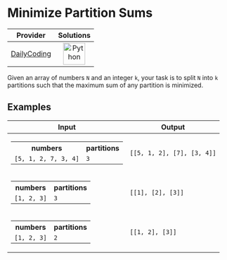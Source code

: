 # Minimize Partition Sums

<!-- INFO TABLE BEGIN -->

| Provider                                              | Solutions                                                                                                                                        |
| :---------------------------------------------------: | :----------------------------------------------------------------------------------------------------------------------------------------------: |
| [DailyCoding](../../../docs/providers/DailyCoding.md) | [<img src="https://res.cloudinary.com/rascaltwo/image/upload/v1631924087/python_xzdlti.svg" alt="Python" title="Python" width="50" />](solve.py) |

<!-- INFO TABLE END -->

Given an array of numbers `N` and an integer `k`, your task is to split `N` into `k` partitions such that the maximum sum of any partition is minimized.

## Examples

| Input                                                                                                         | Output                     |
| ------------------------------------------------------------------------------------------------------------- | -------------------------- |
| <table><tr><th>numbers</th><th>partitions</th></tr><tr><td>`[5, 1, 2, 7, 3, 4]`</td><td>`3`</td></tr></table> | `[[5, 1, 2], [7], [3, 4]]` |
| <table><tr><th>numbers</th><th>partitions</th></tr><tr><td>`[1, 2, 3]`</td><td>`3`</td></tr></table>          | `[[1], [2], [3]]`          |
| <table><tr><th>numbers</th><th>partitions</th></tr><tr><td>`[1, 2, 3]`</td><td>`2`</td></tr></table>          | `[[1, 2], [3]]`            |
